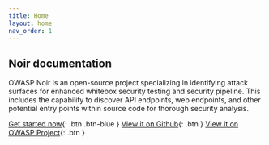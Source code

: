 ```yaml
---
title: Home
layout: home
nav_order: 1
---
```


## Noir documentation

OWASP Noir is an open-source project specializing in identifying attack surfaces for enhanced whitebox security testing and security pipeline. This includes the capability to discover API endpoints, web endpoints, and other potential entry points within source code for thorough security analysis.


[Get started now](/){: .btn .btn-blue }
[View it on Github](https://github.com/owasp-noir/noir){: .btn }
[View it on OWASP Project](https://owasp.org/www-project-noir){: .btn }